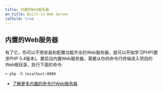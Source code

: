 ```yaml
---
title: 内置的Web服务器
en_title: Built-in Web Server
isChild: true
---
```


<h2 id="builtin_web_server">内置的Web服务器</h2>

有了它，你可以不用安装和配置功能齐全的Web服务器，就可以开始学习PHP(要求PHP 5.4版本)。要启动内置Web服务器，需要从你的命令行终端进入项目的Web根目录，执行下面的命令:

    > php -S localhost:8000

* [了解更多内置的命令行Web服务器][cli-server]

[cli-server]: http://www.php.net/manual/en/features.commandline.webserver.php
